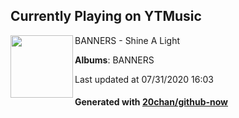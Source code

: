 ## Currently Playing on YTMusic

[<img align="left" width="100" src="https://lh3.googleusercontent.com/6Y3RhP5uCc0RHVJm9kGGV8tXPagpJ4cU3smWGn5tmqjucgObNwP05fcNfv5DrmpQDR8NLU7ZDyeqUK45">](https://music.youtube.com/channel/UCt75F1_GLecO9UJFuCP27ug)

BANNERS - Shine A Light

**Albums**: BANNERS

Last updated at 07/31/2020 16:03

#### Generated with [20chan/github-now](https://github.com/20chan/github-now)


<!--
**20chan/20chan** is a ✨ _special_ ✨ repository because its `README.md` (this file) appears on your GitHub profile.

Here are some ideas to get you started:

- 🔭 I’m currently working on ...
- 🌱 I’m currently learning ...
- 👯 I’m looking to collaborate on ...
- 🤔 I’m looking for help with ...
- 💬 Ask me about ...
- 📫 How to reach me: ...
- 😄 Pronouns: ...
- ⚡ Fun fact: ...
-->
